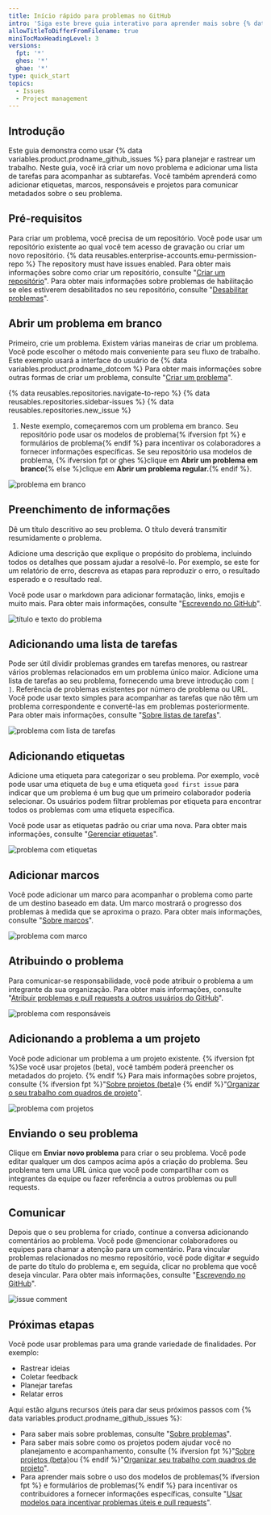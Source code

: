 ```yaml
---
title: Início rápido para problemas no GitHub
intro: 'Siga este breve guia interativo para aprender mais sobre {% data variables.product.prodname_github_issues %}.'
allowTitleToDifferFromFilename: true
miniTocMaxHeadingLevel: 3
versions:
  fpt: '*'
  ghes: '*'
  ghae: '*'
type: quick_start
topics:
  - Issues
  - Project management
---
```


## Introdução

Este guia demonstra como usar {% data variables.product.prodname_github_issues %} para planejar e rastrear um trabalho. Neste guia, você irá criar um novo problema e adicionar uma lista de tarefas para acompanhar as subtarefas. Você também aprenderá como adicionar etiquetas, marcos, responsáveis e projetos para comunicar metadados sobre o seu problema.

## Pré-requisitos

Para criar um problema, você precisa de um repositório. Você pode usar um repositório existente ao qual você tem acesso de gravação ou criar um novo repositório. {% data reusables.enterprise-accounts.emu-permission-repo %} The repository must have issues enabled. Para obter mais informações sobre como criar um repositório, consulte "[Criar um repositório](/articles/creating-a-new-repository)". Para obter mais informações sobre problemas de habilitação se eles estiverem desabilitados no seu repositório, consulte "[Desabilitar problemas](/github/administering-a-repository/managing-repository-settings/disabling-issues)".

## Abrir um problema em branco

Primeiro, crie um problema. Existem várias maneiras de criar um problema. Você pode escolher o método mais conveniente para seu fluxo de trabalho. Este exemplo usará a interface do usuário de {% data variables.product.prodname_dotcom %} Para obter mais informações sobre outras formas de criar um problema, consulte "[Criar um problema](/issues/tracking-your-work-with-issues/creating-an-issue)".

{% data reusables.repositories.navigate-to-repo %}
{% data reusables.repositories.sidebar-issues %}
{% data reusables.repositories.new_issue %}
1. Neste exemplo, começaremos com um problema em branco. Seu repositório pode usar os modelos de problema{% ifversion fpt %} e formulários de problema{% endif %} para incentivar os colaboradores a fornecer informações específicas. Se seu repositório usa modelos de problema, {% ifversion fpt or ghes %}clique em **Abrir um problema em branco**{% else %}clique em **Abrir um problema regular.**{% endif %}.

![problema em branco](/assets/images/help/issues/blank-issue.png)

## Preenchimento de informações

Dê um título descritivo ao seu problema. O título deverá transmitir resumidamente o problema.

Adicione uma descrição que explique o propósito do problema, incluindo todos os detalhes que possam ajudar a resolvê-lo. Por exemplo, se este for um relatório de erro, descreva as etapas para reproduzir o erro, o resultado esperado e o resultado real.

Você pode usar o markdown para adicionar formatação, links, emojis e muito mais. Para obter mais informações, consulte "[Escrevendo no GitHub](/github/writing-on-github)".

![título e texto do problema](/assets/images/help/issues/issue-title-body.png)

## Adicionando uma lista de tarefas

Pode ser útil dividir problemas grandes em tarefas menores, ou rastrear vários problemas relacionados em um problema único maior. Adicione uma lista de tarefas ao seu problema, fornecendo uma breve introdução com `[ ]`. Referência de problemas existentes por número de problema ou URL. Você pode usar texto simples para acompanhar as tarefas que não têm um problema correspondente e convertê-las em problemas posteriormente. Para obter mais informações, consulte "[Sobre listas de tarefas](/issues/tracking-your-work-with-issues/about-task-lists)".

![problema com lista de tarefas](/assets/images/help/issues/issue-task-list-raw.png)

## Adicionando etiquetas

Adicione uma etiqueta para categorizar o seu problema. Por exemplo, você pode usar uma etiqueta de `bug` e uma etiqueta `good first issue` para indicar que um problema é um bug que um primeiro colaborador poderia selecionar. Os usuários podem filtrar problemas por etiqueta para encontrar todos os problemas com uma etiqueta específica.

Você pode usar as etiquetas padrão ou criar uma nova. Para obter mais informações, consulte "[Gerenciar etiquetas](/issues/using-labels-and-milestones-to-track-work/managing-labels)".

![problema com etiquetas](/assets/images/help/issues/issue-with-label.png)

## Adicionar marcos

Você pode adicionar um marco para acompanhar o problema como parte de um destino baseado em data. Um marco mostrará o progresso dos problemas à medida que se aproxima o prazo. Para obter mais informações, consulte "[Sobre marcos](/issues/using-labels-and-milestones-to-track-work/about-milestones)".

![problema com marco](/assets/images/help/issues/issue-milestone.png)

## Atribuindo o problema

Para comunicar-se responsabilidade, você pode atribuir o problema a um integrante da sua organização. Para obter mais informações, consulte "[Atribuir problemas e pull requests a outros usuários do GitHub](/issues/tracking-your-work-with-issues/assigning-issues-and-pull-requests-to-other-github-users)".

![problema com responsáveis](/assets/images/help/issues/issue-assignees.png)

## Adicionando a problema a um projeto

Você pode adicionar um problema a um projeto existente. {% ifversion fpt %}Se você usar projetos (beta), você também poderá preencher os metadados do projeto. {% endif %} Para mais informações sobre projetos, consulte {% ifversion fpt %}"[Sobre projetos (beta)](/issues/trying-out-the-new-projects-experience/about-projects)e {% endif %}"[Organizar o seu trabalho com quadros de projeto](/issues/organizing-your-work-with-project-boards)".

![problema com projetos](/assets/images/help/issues/issue-project.png)

## Enviando o seu problema

Clique em **Enviar novo problema** para criar o seu problema. Você pode editar qualquer um dos campos acima após a criação do problema. Seu problema tem uma URL única que você pode compartilhar com os integrantes da equipe ou fazer referência a outros problemas ou pull requests.

## Comunicar

Depois que o seu problema for criado, continue a conversa adicionando comentários ao problema. Você pode @mencionar colaboradores ou equipes para chamar a atenção para um comentário. Para vincular problemas relacionados no mesmo repositório, você pode digitar `#` seguido de parte do título do problema e, em seguida, clicar no problema que você deseja vincular. Para obter mais informações, consulte "[Escrevendo no GitHub](/github/writing-on-github)".

![issue comment](/assets/images/help/issues/issue-comment.png)

## Próximas etapas

Você pode usar problemas para uma grande variedade de finalidades. Por exemplo:

- Rastrear ideias
- Coletar feedback
- Planejar tarefas
- Relatar erros

Aqui estão alguns recursos úteis para dar seus próximos passos com {% data variables.product.prodname_github_issues %}:

- Para saber mais sobre problemas, consulte "[Sobre problemas](/issues/tracking-your-work-with-issues/about-issues)".
- Para saber mais sobre como os projetos podem ajudar você no planejamento e acompanhamento, consulte {% ifversion fpt %}"[Sobre projetos (beta)](/issues/trying-out-the-new-projects-experience/about-projects)ou {% endif %}"[Organizar seu trabalho com quadros de projeto](/issues/organizing-your-work-with-project-boards)".
- Para aprender mais sobre o uso dos modelos de problemas{% ifversion fpt %} e formulários de problemas{% endif %} para incentivar os contribuidores a fornecer informações específicas, consulte "[Usar modelos para incentivar problemas úteis e pull requests](/communities/using-templates-to-encourage-useful-issues-and-pull-requests)".
